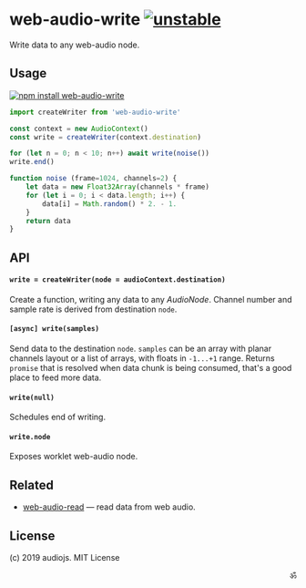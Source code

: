 # web-audio-write [![unstable](https://img.shields.io/badge/stability-unstable-green.svg)](http://github.com/badges/stability-badges)

Write data to any web-audio node.

## Usage

[![npm install web-audio-write](https://nodei.co/npm/web-audio-write.png?mini=true)](https://npmjs.org/package/web-audio-write/)

```js
import createWriter from 'web-audio-write'

const context = new AudioContext()
const write = createWriter(context.destination)

for (let n = 0; n < 10; n++) await write(noise())
write.end()

function noise (frame=1024, channels=2) {
	let data = new Float32Array(channels * frame)
	for (let i = 0; i < data.length; i++) {
		data[i] = Math.random() * 2. - 1.
	}
	return data
}
```

## API

#### `write = createWriter(node = audioContext.destination)`

Create a function, writing any data to any _AudioNode_. Channel number and sample rate is derived from destination `node`.

#### `[async] write(samples)`

Send data to the destination `node`.
`samples` can be an array with planar channels layout or a list of arrays, with floats in `-1...+1` range.
Returns `promise` that is resolved when data chunk is being consumed, that's a good place to feed more data.

#### `write(null)`

Schedules end of writing.

#### `write.node`

Exposes worklet web-audio node.

## Related

* [web-audio-read](https://github.com/audiojs/web-audio-read) — read data from web audio.

## License

(c) 2019 audiojs. MIT License

<p align="right">ॐ</p>
